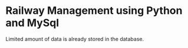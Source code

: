 # Railway Management using Python and MySql

Limited amount of data is already stored in the database.

